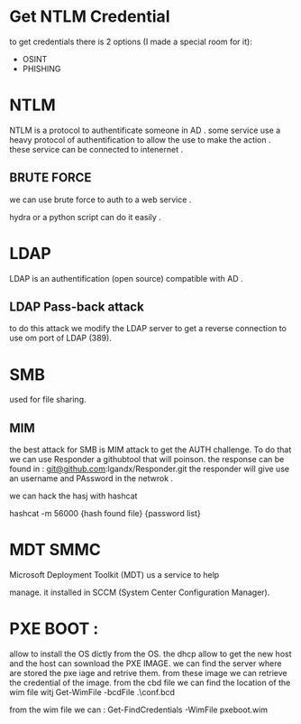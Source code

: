 # Get NTLM Credential 

to get credentials there is 2 options (I made a special room for it): 
- OSINT
- PHISHING


# NTLM 
NTLM is a protocol to authentificate someone in AD . 
some service use a heavy protocol of authentification to allow the use to make the action . 
these service can be connected to intenernet .


## BRUTE FORCE 

we can use brute force to auth to a web service . 

hydra or a python script can do it easily .


# LDAP 

LDAP is an authentification (open source) compatible with AD .

## LDAP Pass-back attack 

to do this attack we modify the LDAP server to get a reverse connection to use om port of LDAP (389).

# SMB 

used for file sharing.

## MIM 
the best attack for SMB is MIM attack to get the AUTH challenge.
To do that we can use Responder a githubtool that will poinson. the response can be found in :
git@github.com:lgandx/Responder.git
the responder will give use an username and PAssword in the netwrok .

we can hack the hasj with hashcat 

hashcat -m 56000 {hash found file} {password list}

# MDT SMMC
Microsoft Deployment Toolkit (MDT) us a service to help

 manage. it installed in SCCM (System Center Configuration Manager).

# PXE BOOT :
allow to install the OS dictly from the OS. the dhcp allow to get the new host and the host can sownload the PXE IMAGE.
we can find the server where are stored the pxe iage and retrive them. from these image we can retrieve the credential of the image. 
from the cbd file we can find the location of the wim file witj
Get-WimFile -bcdFile .\conf.bcd

from the wim file we can :
Get-FindCredentials -WimFile pxeboot.wim
